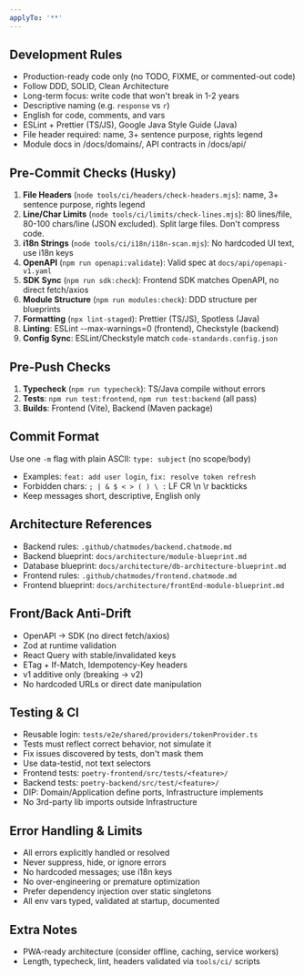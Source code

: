 ```yaml
---
applyTo: '**'
---
```


## Development Rules

- Production-ready code only (no TODO, FIXME, or commented-out code)
- Follow DDD, SOLID, Clean Architecture
- Long-term focus: write code that won't break in 1-2 years
- Descriptive naming (e.g. `response` vs `r`)
- English for code, comments, and vars
- ESLint + Prettier (TS/JS), Google Java Style Guide (Java)
- File header required: name, 3+ sentence purpose, rights legend
- Module docs in /docs/domains/, API contracts in /docs/api/

## Pre-Commit Checks (Husky)

1. **File Headers** (`node tools/ci/headers/check-headers.mjs`): name, 3+
   sentence purpose, rights legend
2. **Line/Char Limits** (`node tools/ci/limits/check-lines.mjs`): 80 lines/file,
   80-100 chars/line (JSON excluded). Split large files. Don't compress code.
3. **i18n Strings** (`node tools/ci/i18n/i18n-scan.mjs`): No hardcoded UI text,
   use i18n keys
4. **OpenAPI** (`npm run openapi:validate`): Valid spec at
   `docs/api/openapi-v1.yaml`
5. **SDK Sync** (`npm run sdk:check`): Frontend SDK matches OpenAPI, no direct
   fetch/axios
6. **Module Structure** (`npm run modules:check`): DDD structure per blueprints
7. **Formatting** (`npx lint-staged`): Prettier (TS/JS), Spotless (Java)
8. **Linting**: ESLint --max-warnings=0 (frontend), Checkstyle (backend)
9. **Config Sync**: ESLint/Checkstyle match `code-standards.config.json`

## Pre-Push Checks

1. **Typecheck** (`npm run typecheck`): TS/Java compile without errors
2. **Tests**: `npm run test:frontend`, `npm run test:backend` (all pass)
3. **Builds**: Frontend (Vite), Backend (Maven package)

## Commit Format

Use one `-m` flag with plain ASCII: `type: subject` (no scope/body)

- Examples: `feat: add user login`, `fix: resolve token refresh`
- Forbidden chars: `; | & $ < > ( ) \ :` LF CR \n \r backticks
- Keep messages short, descriptive, English only

## Architecture References

- Backend rules: `.github/chatmodes/backend.chatmode.md`
- Backend blueprint: `docs/architecture/module-blueprint.md`
- Database blueprint: `docs/architecture/db-architecture-blueprint.md`
- Frontend rules: `.github/chatmodes/frontend.chatmode.md`
- Frontend blueprint: `docs/architecture/frontEnd-module-blueprint.md`

## Front/Back Anti-Drift

- OpenAPI → SDK (no direct fetch/axios)
- Zod at runtime validation
- React Query with stable/invalidated keys
- ETag + If-Match, Idempotency-Key headers
- v1 additive only (breaking → v2)
- No hardcoded URLs or direct date manipulation

## Testing & CI

- Reusable login: `tests/e2e/shared/providers/tokenProvider.ts`
- Tests must reflect correct behavior, not simulate it
- Fix issues discovered by tests, don't mask them
- Use data-testid, not text selectors
- Frontend tests: `poetry-frontend/src/tests/<feature>/`
- Backend tests: `poetry-backend/src/test/<feature>/`
- DIP: Domain/Application define ports, Infrastructure implements
- No 3rd-party lib imports outside Infrastructure

## Error Handling & Limits

- All errors explicitly handled or resolved
- Never suppress, hide, or ignore errors
- No hardcoded messages; use i18n keys
- No over-engineering or premature optimization
- Prefer dependency injection over static singletons
- All env vars typed, validated at startup, documented

## Extra Notes

- PWA-ready architecture (consider offline, caching, service workers)
- Length, typecheck, lint, headers validated via `tools/ci/` scripts
